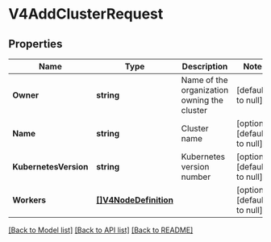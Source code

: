 # V4AddClusterRequest

## Properties
Name | Type | Description | Notes
------------ | ------------- | ------------- | -------------
**Owner** | **string** | Name of the organization owning the cluster | [default to null]
**Name** | **string** | Cluster name | [optional] [default to null]
**KubernetesVersion** | **string** | Kubernetes version number | [optional] [default to null]
**Workers** | [**[]V4NodeDefinition**](V4NodeDefinition.md) |  | [optional] [default to null]

[[Back to Model list]](../README.md#documentation-for-models) [[Back to API list]](../README.md#documentation-for-api-endpoints) [[Back to README]](../README.md)


